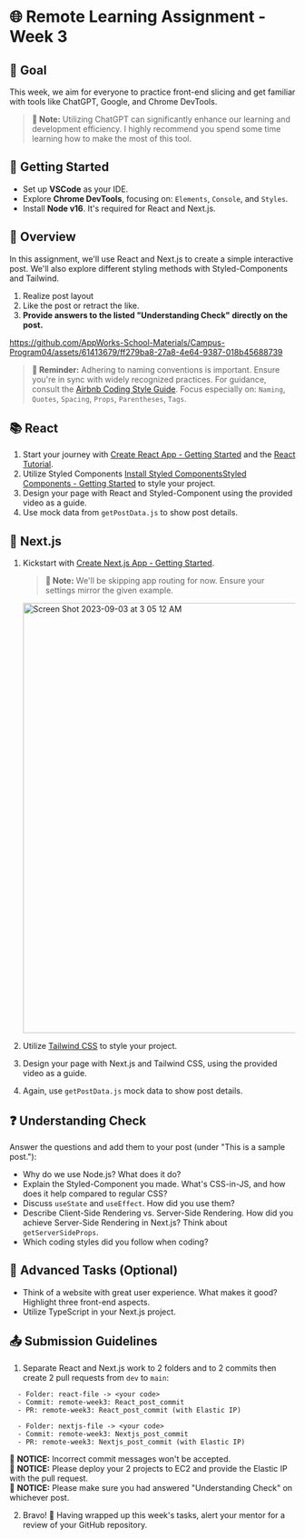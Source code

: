 # 🌐 Remote Learning Assignment - Week 3

## 📍 Goal
This week, we aim for everyone to practice front-end slicing and get familiar with tools like ChatGPT, Google, and Chrome DevTools.
> **🔔 Note:** Utilizing ChatGPT can significantly enhance our learning and development efficiency. I highly recommend you spend some time learning how to make the most of this tool.

## 🚀 Getting Started

- Set up **VSCode** as your IDE.
- Explore **Chrome DevTools**, focusing on: `Elements`, `Console`, and `Styles`.
- Install **Node v16**. It's required for React and Next.js.

## 📌 Overview

In this assignment, we'll use React and Next.js to create a simple interactive post. We'll also explore different styling methods with Styled-Components and Tailwind.
1. Realize post layout
2. Like the post or retract the like.
3. **Provide answers to the listed "Understanding Check" directly on the post.**

https://github.com/AppWorks-School-Materials/Campus-Program04/assets/61413679/ff279ba8-27a8-4e64-9387-018b45688739



> **🔔 Reminder:** Adhering to naming conventions is important. Ensure you're in sync with widely recognized practices. For guidance, consult the [Airbnb Coding Style Guide](https://github.com/airbnb/javascript/tree/master/react#naming). Focus especially on: `Naming`, `Quotes`, `Spacing`, `Props`, `Parentheses`, `Tags`.

## 📚 React

1. Start your journey with [Create React App - Getting Started](https://create-react-app.dev/docs/getting-started) and the [React Tutorial](https://reactjs.org/tutorial/tutorial.html).
2. Utilize Styled Components [Install Styled Components](https://styled-components.com/)[Styled Components - Getting Started](https://styled-components.com/docs/basics#getting-started) to style your project.
3. Design your page with React and Styled-Component using the provided video as a guide.
4. Use mock data from `getPostData.js` to show post details.

## 📘 Next.js

1. Kickstart with [Create Next.js App - Getting Started](https://nextjs.org/docs/getting-started/installation).
   > **🔔 Note:** We'll be skipping app routing for now. Ensure your settings mirror the given example.
   <img width="757" alt="Screen Shot 2023-09-03 at 3 05 12 AM" src="https://github.com/AppWorks-School-Materials/Campus-Program04/assets/61413679/fa29df42-c6ba-4821-ada1-b7e7f0d14614">

2. Utilize [Tailwind CSS](https://tailwindcss.com/docs/installation) to style your project.
3. Design your page with Next.js and Tailwind CSS, using the provided video as a guide.
4. Again, use `getPostData.js` mock data to show post details.

## ❓ Understanding Check

Answer the questions and add them to your post (under "This is a sample post."):

- Why do we use Node.js? What does it do?
- Explain the Styled-Component you made. What's CSS-in-JS, and how does it help compared to regular CSS?
- Discuss `useState` and `useEffect`. How did you use them?
- Describe Client-Side Rendering vs. Server-Side Rendering. How did you achieve Server-Side Rendering in Next.js? Think about `getServerSideProps`.
- Which coding styles did you follow when coding?

## 🌟 Advanced Tasks (Optional)

- Think of a website with great user experience. What makes it good? Highlight three front-end aspects.
- Utilize TypeScript in your Next.js project.

## 📤 Submission Guidelines

1. Separate React and Next.js work to 2 folders and to 2 commits then create 2 pull requests from `dev` to `main`:
 ```
   - Folder: react-file -> <your code>
   - Commit: remote-week3: React_post_commit
   - PR: remote-week3: React_post_commit (with Elastic IP)
 ```
 ```
   - Folder: nextjs-file -> <your code>
   - Commit: remote-week3: Nextjs_post_commit
   - PR: remote-week3: Nextjs_post_commit (with Elastic IP)
 ```
   🚫 **NOTICE:** Incorrect commit messages won't be accepted.  
   🚫 **NOTICE:** Please deploy your 2 projects to EC2 and provide the Elastic IP with the pull request.  
   🚫 **NOTICE:** Please make sure you had answered "Understanding Check" on whichever post.  

2. Bravo! 🎉 Having wrapped up this week's tasks, alert your mentor for a review of your GitHub repository.
